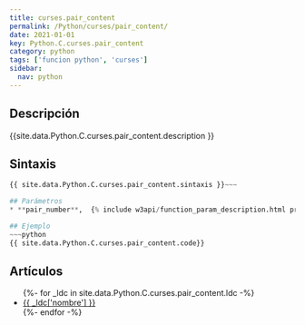 ```yaml
---
title: curses.pair_content
permalink: /Python/curses/pair_content/
date: 2021-01-01
key: Python.C.curses.pair_content
category: python
tags: ['funcion python', 'curses']
sidebar: 
  nav: python
---
```


## Descripción
{{site.data.Python.C.curses.pair_content.description }}

## Sintaxis
~~~python
{{ site.data.Python.C.curses.pair_content.sintaxis }}~~~

## Parámetros
* **pair_number**,  {% include w3api/function_param_description.html propiedad=site.data.Python.C.curses.pair_content valor="pair_number" %}

## Ejemplo
~~~python
{{ site.data.Python.C.curses.pair_content.code}}
~~~

## Artículos
<ul>
{%- for _ldc in site.data.Python.C.curses.pair_content.ldc -%}
   <li>
       <a href="{{_ldc['url'] }}">{{ _ldc['nombre'] }}</a>
   </li>
{%- endfor -%}
</ul>
